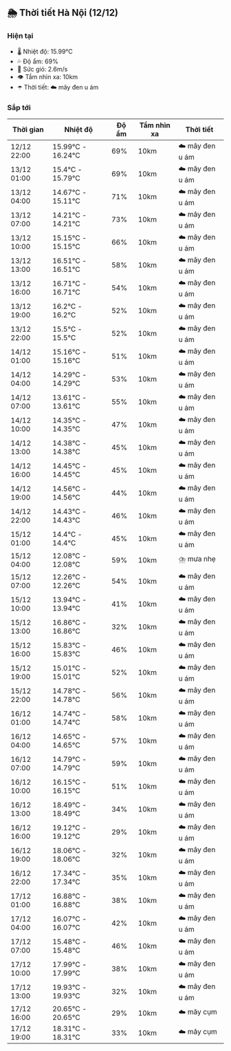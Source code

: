 ## 🌦️ Thời tiết Hà Nội (12/12)

### Hiện tại

- 🌡️ Nhiệt độ: 15.99℃
- 💦 Độ ẩm: 69%
- 💨 Sức gió: 2.6m/s
- 👁️ Tầm nhìn xa: 10km
- ☂️ Thời tiết: ☁️ mây đen u ám

### Sắp tới

| Thời gian | Nhiệt độ | Độ ẩm | Tầm nhìn xa | Thời tiết |
| --- | --- | --- | --- | --- |
| 12/12 22:00 | 15.99℃ - 16.24℃ | 69% | 10km | ☁️ mây đen u ám |
| 13/12 01:00 | 15.4℃ - 15.79℃ | 69% | 10km | ☁️ mây đen u ám |
| 13/12 04:00 | 14.67℃ - 15.11℃ | 71% | 10km | ☁️ mây đen u ám |
| 13/12 07:00 | 14.21℃ - 14.21℃ | 73% | 10km | ☁️ mây đen u ám |
| 13/12 10:00 | 15.15℃ - 15.15℃ | 66% | 10km | ☁️ mây đen u ám |
| 13/12 13:00 | 16.51℃ - 16.51℃ | 58% | 10km | ☁️ mây đen u ám |
| 13/12 16:00 | 16.71℃ - 16.71℃ | 54% | 10km | ☁️ mây đen u ám |
| 13/12 19:00 | 16.2℃ - 16.2℃ | 52% | 10km | ☁️ mây đen u ám |
| 13/12 22:00 | 15.5℃ - 15.5℃ | 52% | 10km | ☁️ mây đen u ám |
| 14/12 01:00 | 15.16℃ - 15.16℃ | 51% | 10km | ☁️ mây đen u ám |
| 14/12 04:00 | 14.29℃ - 14.29℃ | 53% | 10km | ☁️ mây đen u ám |
| 14/12 07:00 | 13.61℃ - 13.61℃ | 55% | 10km | ☁️ mây đen u ám |
| 14/12 10:00 | 14.35℃ - 14.35℃ | 47% | 10km | ☁️ mây đen u ám |
| 14/12 13:00 | 14.38℃ - 14.38℃ | 45% | 10km | ☁️ mây đen u ám |
| 14/12 16:00 | 14.45℃ - 14.45℃ | 45% | 10km | ☁️ mây đen u ám |
| 14/12 19:00 | 14.56℃ - 14.56℃ | 44% | 10km | ☁️ mây đen u ám |
| 14/12 22:00 | 14.43℃ - 14.43℃ | 46% | 10km | ☁️ mây đen u ám |
| 15/12 01:00 | 14.4℃ - 14.4℃ | 45% | 10km | ☁️ mây đen u ám |
| 15/12 04:00 | 12.08℃ - 12.08℃ | 59% | 10km | ⛈️ mưa nhẹ |
| 15/12 07:00 | 12.26℃ - 12.26℃ | 54% | 10km | ☁️ mây đen u ám |
| 15/12 10:00 | 13.94℃ - 13.94℃ | 41% | 10km | ☁️ mây đen u ám |
| 15/12 13:00 | 16.86℃ - 16.86℃ | 32% | 10km | ☁️ mây đen u ám |
| 15/12 16:00 | 15.83℃ - 15.83℃ | 46% | 10km | ☁️ mây đen u ám |
| 15/12 19:00 | 15.01℃ - 15.01℃ | 52% | 10km | ☁️ mây đen u ám |
| 15/12 22:00 | 14.78℃ - 14.78℃ | 56% | 10km | ☁️ mây đen u ám |
| 16/12 01:00 | 14.74℃ - 14.74℃ | 58% | 10km | ☁️ mây đen u ám |
| 16/12 04:00 | 14.65℃ - 14.65℃ | 57% | 10km | ☁️ mây đen u ám |
| 16/12 07:00 | 14.79℃ - 14.79℃ | 59% | 10km | ☁️ mây đen u ám |
| 16/12 10:00 | 16.15℃ - 16.15℃ | 51% | 10km | ☁️ mây đen u ám |
| 16/12 13:00 | 18.49℃ - 18.49℃ | 34% | 10km | ☁️ mây đen u ám |
| 16/12 16:00 | 19.12℃ - 19.12℃ | 29% | 10km | ☁️ mây đen u ám |
| 16/12 19:00 | 18.06℃ - 18.06℃ | 32% | 10km | ☁️ mây đen u ám |
| 16/12 22:00 | 17.34℃ - 17.34℃ | 35% | 10km | ☁️ mây đen u ám |
| 17/12 01:00 | 16.88℃ - 16.88℃ | 38% | 10km | ☁️ mây đen u ám |
| 17/12 04:00 | 16.07℃ - 16.07℃ | 42% | 10km | ☁️ mây đen u ám |
| 17/12 07:00 | 15.48℃ - 15.48℃ | 46% | 10km | ☁️ mây đen u ám |
| 17/12 10:00 | 17.99℃ - 17.99℃ | 38% | 10km | ☁️ mây đen u ám |
| 17/12 13:00 | 19.93℃ - 19.93℃ | 32% | 10km | ☁️ mây đen u ám |
| 17/12 16:00 | 20.65℃ - 20.65℃ | 29% | 10km | ☁️ mây cụm |
| 17/12 19:00 | 18.31℃ - 18.31℃ | 33% | 10km | ☁️ mây cụm |

